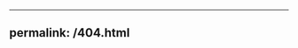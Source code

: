 <?php
$i = 3;
for ($count = 0; $count < 2; $count++) {
  print($i);
  $i += 1;
}
?>
---
permalink: /404.html
---
